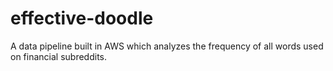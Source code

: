 # effective-doodle
A data pipeline built in AWS which analyzes the frequency of all words used on financial subreddits.
